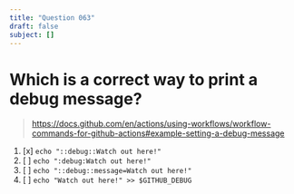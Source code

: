 ```yaml
---
title: "Question 063"
draft: false
subject: []
---
```


# Which is a correct way to print a debug message?
> https://docs.github.com/en/actions/using-workflows/workflow-commands-for-github-actions#example-setting-a-debug-message
1. [x] `echo "::debug::Watch out here!"`
1. [ ] `echo ":debug:Watch out here!"`
1. [ ] `echo "::debug::message=Watch out here!"`
1. [ ] `echo "Watch out here!" >> $GITHUB_DEBUG`
